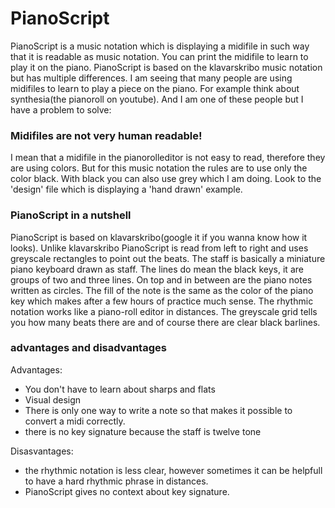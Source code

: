 # PianoScript
PianoScript is a music notation which is displaying a midifile in such way that it is readable as music notation. You can print the midifile to learn to play it on the piano. PianoScript is based on the klavarskribo music notation but has multiple differences. I am seeing that many people are using midifiles to learn to play a piece on the piano. For example think about synthesia(the pianoroll on youtube). And I am one of these people but I have a problem to solve: 

### Midifiles are not very human readable!
I mean that a midifile in the pianorolleditor is not easy to read, therefore they are using colors. But for this music notation the rules are to use only the color black. With black you can also use grey which I am doing. Look to the 'design' file which is displaying a 'hand drawn' example.

### PianoScript in a nutshell
PianoScript is based on klavarskribo(google it if you wanna know how it looks). Unlike klavarskribo PianoScript is read from left to right and uses greyscale rectangles to point out the beats. The staff is basically a miniature piano keyboard drawn as staff. The lines do mean the black keys, it are groups of two and three lines. On top and in between are the piano notes written as circles. The fill of the note is the same as the color of the piano key which makes after a few hours of practice much sense. The rhythmic notation works like a piano-roll editor in distances. The greyscale grid tells you how many beats there are and of course there are clear black barlines. 

### advantages and disadvantages
Advantages:
* You don't have to learn about sharps and flats
* Visual design
* There is only one way to write a note so that makes it possible to convert a midi correctly.
* there is no key signature because the staff is twelve tone

Disasvantages:
* the rhythmic notation is less clear, however sometimes it can be helpfull to have a hard rhythmic phrase in distances.
* PianoScript gives no context about key signature.
